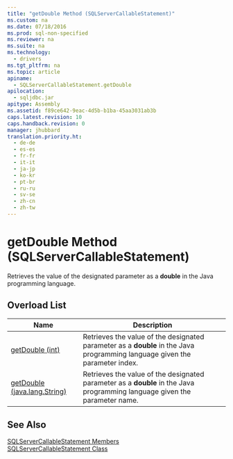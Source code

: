 ```yaml
---
title: "getDouble Method (SQLServerCallableStatement)"
ms.custom: na
ms.date: 07/18/2016
ms.prod: sql-non-specified
ms.reviewer: na
ms.suite: na
ms.technology: 
  - drivers
ms.tgt_pltfrm: na
ms.topic: article
apiname: 
  - SQLServerCallableStatement.getDouble
apilocation: 
  - sqljdbc.jar
apitype: Assembly
ms.assetid: f89ce642-9eac-4d5b-b1ba-45aa3031ab3b
caps.latest.revision: 10
caps.handback.revision: 0
manager: jhubbard
translation.priority.ht: 
  - de-de
  - es-es
  - fr-fr
  - it-it
  - ja-jp
  - ko-kr
  - pt-br
  - ru-ru
  - sv-se
  - zh-cn
  - zh-tw
---
```

# getDouble Method (SQLServerCallableStatement)
  Retrieves the value of the designated parameter as a **double** in the Java programming language.  
  
## Overload List  
  
|Name|Description|  
|----------|-----------------|  
|[getDouble (int)](../content/getDouble-Method--int-.md)|Retrieves the value of the designated parameter as a **double** in the Java programming language given the parameter index.|  
|[getDouble (java.lang.String)](../content/getDouble-Method--java.lang.String-.md)|Retrieves the value of the designated parameter as a **double** in the Java programming language given the parameter name.|  
  
## See Also  
 [SQLServerCallableStatement Members](../content/SQLServerCallableStatement-Members.md)   
 [SQLServerCallableStatement Class](../content/SQLServerCallableStatement-Class.md)  
  
  